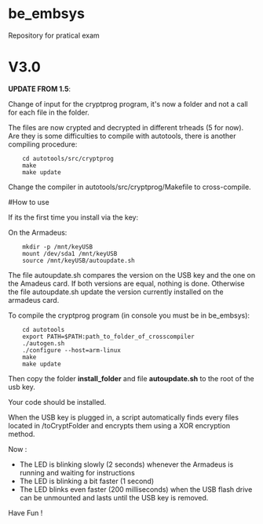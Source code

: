 # be_embsys
Repository for pratical exam

# V3.0

**UPDATE FROM 1.5**:

Change of input for the cryptprog program, it's now a folder and not a call
for each file in the folder.

The files are now crypted and decrypted in different trheads (5 for now).
Are they is some difficulties to compile with autotools, there is another compiling 
procedure:

		cd autotools/src/cryptprog
		make
		make update

Change the compiler in autotools/src/cryptprog/Makefile to cross-compile.

#How to use

If its the first time you install via the key:

On the Armadeus:

        mkdir -p /mnt/keyUSB
        mount /dev/sda1 /mnt/keyUSB
        source /mnt/keyUSB/autoupdate.sh


The file autoupdate.sh compares the version on the USB key and the one on the Amadeus card. If both versions are equal, nothing is done. Otherwise the file autoupdate.sh update the version currently installed on the armadeus card.

To compile the cryptprog program (in console you must be in be_embsys):

        cd autotools
        export PATH=$PATH:path_to_folder_of_crosscompiler
        ./autogen.sh
        ./configure --host=arm-linux
        make
        make update

Then copy the folder **install_folder** and file **autoupdate.sh** to the root of the usb key.

Your code should be installed.


When the USB key is plugged in, a script automatically finds every files located in /toCryptFolder and encrypts them using a XOR encryption method.

Now :

 - The LED is blinking slowly (2 seconds) whenever the Armadeus is running and waiting for instructions
 - The LED is blinking a bit faster (1 second)
 - The LED blinks even faster (200 milliseconds) when the USB flash drive can be unmounted and lasts until the USB key is removed. 


Have Fun !


